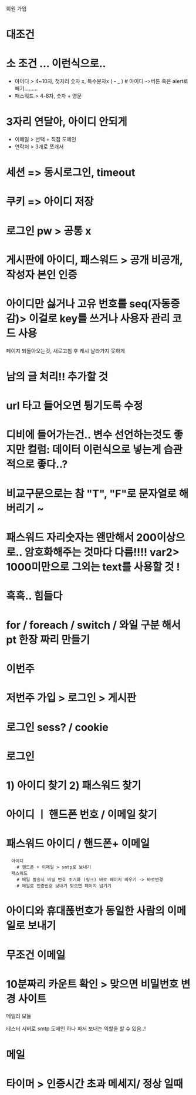회원 가입
# 대조건
  # 소 조건 ... 이런식으로.. 

- 아이디 > 4~10자, 첫자리 숫자 x, 특수문자x ( - _ )   # 아이디 ->버튼 혹은 alert로 빼기......... 
- 패스워드 > 4-8자, 숫자 + 영문 
# 3자리 연달아, 아이디 안되게 
- 이메일 > 선택 + 직접 도메인 
- 연락처 > 3개로 쪼개서 

# 세션 => 동시로그인, timeout 
# 쿠키 => 아이디 저장 
# 로그인 pw > 공통 x 
# 게시판에 아이디, 패스워드 > 공개 비공개, 작성자 본인 인증 
# 아이디만 싫거나 고유 번호를 seq(자동증감)> 이걸로 key를 쓰거나 사용자 관리 코드 사용 

페이지 되돌아오는것, 새로고침 후 캐시 날라가지 못하게 

# 남의 글 처리!! 추가할 것 
# url 타고 들어오면 튕기도록 수정 
# 디비에 들어가는건.. 변수 선언하는것도 좋지만 컬럼: 데이터 이런식으로 넣는게 습관적으로 좋다..? 


# 비교구문으로는 참 "T", "F"로 문자열로 해버리기 ~ 
# 패스워드 자리숫자는 왠만해서 200이상으로.. 암호화해주는 것마다 다름!!!! var2> 1000미만으로 그외는 text를 사용할 것 ! 

# 흑흑.. 힘들다
# for / foreach / switch / 와일 구분 해서 pt 한장 짜리 만들기 


# 이번주
# 저번주 가입 > 로그인 > 게시판 
# 로그인 sess? / cookie 

# 로그인 
# 1) 아이디 찾기 2) 패스워드 찾기
# 아이디 ㅣ 핸드폰 번호 / 이메일 찾기 
# 패스워드 아이디 / 핸드폰+ 이메일 
      아이디
        # 핸드폰 + 이메일 > smtp로 보내기 
      패스워드
        # 메일 발송시 비밀 번호 초기화 (링크) 바로 페이지 띄우기 -> 바로변경
        # 메일로 인증번호 보내기 맞으면 페이지 넘기기 
# 아이디와 휴대폱번호가 동일한 사람의 이메일로 보내기 
# 무조건 이메일 
# 10분짜리 카운트  확인 > 맞으면 비밀번호 변경 사이트 
메일러 모듈 

테스터 서버로 smtp 도메인 하나 파서 보내는 역할을 할 수 있음..! 

# 메일 
# 타이머 > 인증시간 초과 메세지/ 정상 일때 